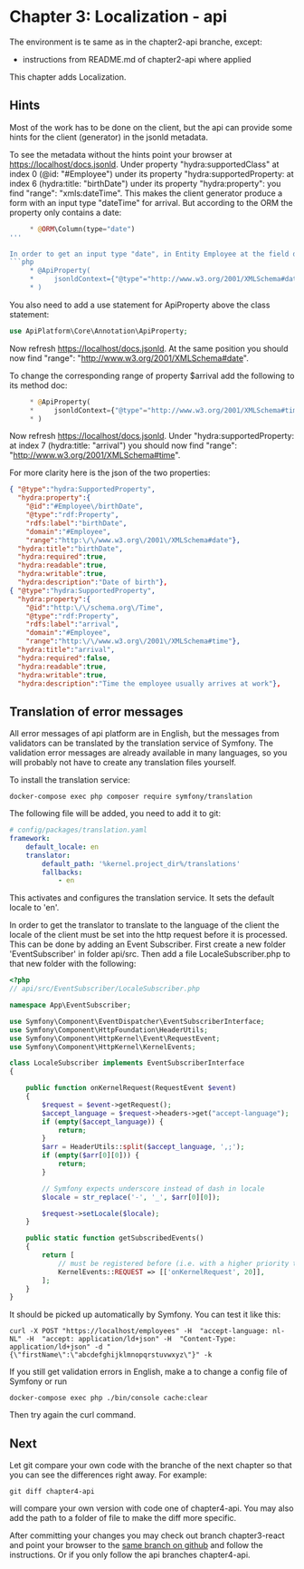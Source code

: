 Chapter 3: Localization - api
=============================

The environment is te same as in the chapter2-api branche, except:
- instructions from README.md of chapter2-api where applied

This chapter adds Localization.

Hints<a name="Hints"></a>
-----

Most of the work has to be done on the client, but the api can provide some hints
for the client (generator) in the jsonld metadata.

To see the metadata without the hints point your browser at [https://localhost/docs.jsonld](https://localhost/docs.jsonld).
Under property "hydra:supportedClass" at index 0 (@id: "#Employee") 
under its property "hydra:supportedProperty: at index 6 (hydra:title: "birthDate") 
under its property "hydra:property": you find
"range": "xmls:dateTime".
This makes the client generator produce a form with an input type "dateTime" for arrival. But 
according to the ORM the property only contains a date:
```php
     * @ORM\Column(type="date")
'''

In order to get an input type "date", in Entity Employee at the field doc above private $birthDate add:
```php
     * @ApiProperty(
     *     jsonldContext={"@type"="http://www.w3.org/2001/XMLSchema#date"}
     * )
```
You also need to add a use statement for ApiProperty above the class statement:
```php
use ApiPlatform\Core\Annotation\ApiProperty;
```

Now refresh [https://localhost/docs.jsonld](https://localhost/docs.jsonld).
At the same position you should now find
"range": "http://www.w3.org/2001/XMLSchema#date".

To change the corresponding range of property $arrival add the following to its method doc:
```php
     * @ApiProperty(
     *     jsonldContext={"@type"="http://www.w3.org/2001/XMLSchema#time"}
     * )
```

Now refresh [https://localhost/docs.jsonld](https://localhost/docs.jsonld).
Under "hydra:supportedProperty: at index 7 (hydra:title: "arrival") you should now find
"range": "http://www.w3.org/2001/XMLSchema#time".

For more clarity here is the json of the two properties:
```json
{ "@type":"hydra:SupportedProperty",
  "hydra:property":{
    "@id":"#Employee\/birthDate",
    "@type":"rdf:Property",
    "rdfs:label":"birthDate",
    "domain":"#Employee",
    "range":"http:\/\/www.w3.org\/2001\/XMLSchema#date"},
  "hydra:title":"birthDate",
  "hydra:required":true,
  "hydra:readable":true,
  "hydra:writable":true,
  "hydra:description":"Date of birth"},
{ "@type":"hydra:SupportedProperty",
  "hydra:property":{
    "@id":"http:\/\/schema.org\/Time",
    "@type":"rdf:Property",
    "rdfs:label":"arrival",
    "domain":"#Employee",
    "range":"http:\/\/www.w3.org\/2001\/XMLSchema#time"},
  "hydra:title":"arrival",
  "hydra:required":false,
  "hydra:readable":true,
  "hydra:writable":true,
  "hydra:description":"Time the employee usually arrives at work"},
```

Translation of error messages<a name="ErrorMessages"></a>
-----------------------------

All error messages of api platform are in English, but the messages 
from validators can be translated by the translation service of Symfony.
The validation error messages are already available in many languages,
so you will probably not have to create any translation files yourself.

To install the translation service:
```shell
docker-compose exec php composer require symfony/translation
```

The following file will be added, you need to add it to git:
```yaml
# config/packages/translation.yaml
framework:
    default_locale: en
    translator:
        default_path: '%kernel.project_dir%/translations'
        fallbacks:
            - en

```
This activates and configures the translation service. It sets
the default locale to 'en'. 

In order to get the translator to translate to the language of the client 
the locale of the client must be set into the http request before it is processed.
This can be done by adding an Event Subscriber. First create a new folder
'EventSubscriber' in folder api/src. Then add a file LocaleSubscriber.php
to that new folder with the following:
```php
<?php
// api/src/EventSubscriber/LocaleSubscriber.php

namespace App\EventSubscriber;

use Symfony\Component\EventDispatcher\EventSubscriberInterface;
use Symfony\Component\HttpFoundation\HeaderUtils;
use Symfony\Component\HttpKernel\Event\RequestEvent;
use Symfony\Component\HttpKernel\KernelEvents;

class LocaleSubscriber implements EventSubscriberInterface
{

    public function onKernelRequest(RequestEvent $event)
    {
        $request = $event->getRequest();
        $accept_language = $request->headers->get("accept-language");
        if (empty($accept_language)) {
            return;
        }
        $arr = HeaderUtils::split($accept_language, ',;');
        if (empty($arr[0][0])) {
            return;
        }

        // Symfony expects underscore instead of dash in locale
        $locale = str_replace('-', '_', $arr[0][0]);

        $request->setLocale($locale);
    }

    public static function getSubscribedEvents()
    {
        return [
            // must be registered before (i.e. with a higher priority than) the default Locale listener
            KernelEvents::REQUEST => [['onKernelRequest', 20]],
        ];
    }
}
```

It should be picked up automatically by Symfony. You can test it like this:
```shell
curl -X POST "https://localhost/employees" -H  "accept-language: nl-NL" -H  "accept: application/ld+json" -H  "Content-Type: application/ld+json" -d "{\"firstName\":\"abcdefghijklmnopqrstuvwxyz\"}" -k
```

If you still get validation errors in English, make a to change a config file of Symfony
or run 
```shell
docker-compose exec php ./bin/console cache:clear
```

Then try again the curl command.

Next
----
Let git compare your own code with the branche of the next chapter 
so that you can see the differences right away. For example:
```shell
git diff chapter4-api 
```
will compare your own version with code one of chapter4-api. You may also add the path
to a folder of file to make the diff more specific.

After committing your changes you may check out branch chapter3-react and point your browser to the [same branch on github](https://github.com/metaclass-nl/tutorial-api-platform/tree/chapter3-react) 
and follow the instructions. Or if you only follow the api branches chapter4-api.
